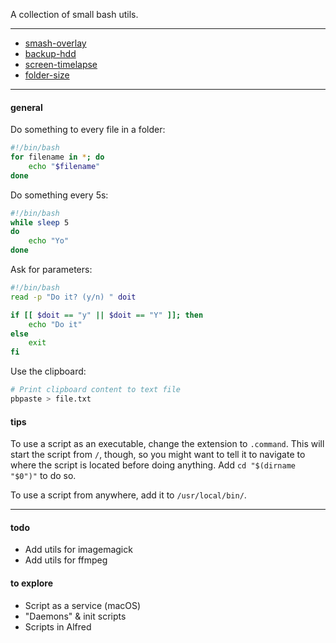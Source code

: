 
A collection of small bash utils.

---

- [smash-overlay](smash-overlay)
- [backup-hdd](backup-hdd)
- [screen-timelapse](screen-timelapse)
- [folder-size](folder-size)

---

#### general

Do something to every file in a folder:

```bash
#!/bin/bash
for filename in *; do
    echo "$filename"
done
```

Do something every 5s:

```bash
#!/bin/bash
while sleep 5
do    
    echo "Yo"
done
```

Ask for parameters:

```bash
#!/bin/bash
read -p "Do it? (y/n) " doit

if [[ $doit == "y" || $doit == "Y" ]]; then
	echo "Do it"
else
	exit
fi
```

Use the clipboard:

```bash
# Print clipboard content to text file
pbpaste > file.txt
```

#### tips

To use a script as an executable, change the extension to `.command`. This will start the script from `/`, though, so you might want to tell it to navigate to where the script is located before doing anything. Add `cd "$(dirname "$0")"` to do so.

To use a script from anywhere, add it to `/usr/local/bin/`.

---

#### todo

- Add utils for imagemagick
- Add utils for ffmpeg

#### to explore

- Script as a service (macOS)
- "Daemons" & init scripts
- Scripts in Alfred